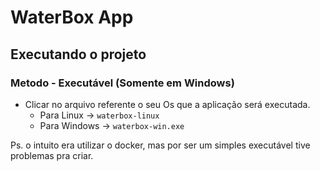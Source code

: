 # WaterBox App

## Executando o projeto

### Metodo - Executável (Somente em Windows)

- Clicar no arquivo referente o seu Os que a aplicação será executada.
  - Para Linux -> `waterbox-linux`
  - Para Windows -> `waterbox-win.exe`

Ps. o intuito era utilizar o docker, mas por ser um simples executável tive problemas pra criar.
